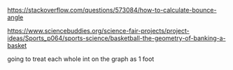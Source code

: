 https://stackoverflow.com/questions/573084/how-to-calculate-bounce-angle

https://www.sciencebuddies.org/science-fair-projects/project-ideas/Sports_p064/sports-science/basketball-the-geometry-of-banking-a-basket

going to treat each whole int on the graph as 1 foot
